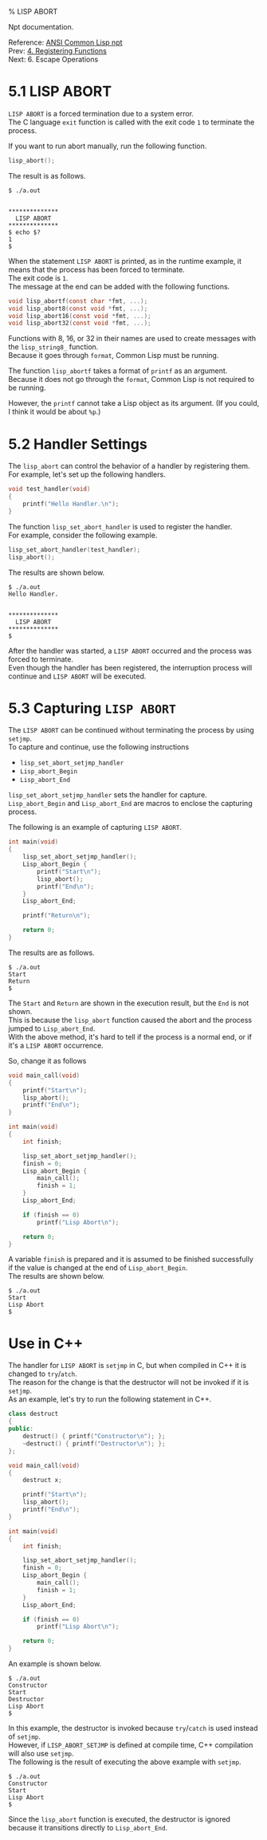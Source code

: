 % LISP ABORT

Npt documentation.

Reference: [ANSI Common Lisp npt](index.html)  
Prev: [4. Registering Functions](B4_Registering.html)  
Next: 6. Escape Operations


# 5.1 LISP ABORT

`LISP ABORT` is a forced termination due to a system error.  
The C language `exit` function is called with the exit code `1`
to terminate the process.

If you want to run abort manually, run the following function.

```c
lisp_abort();
```

The result is as follows.

```
$ ./a.out


**************
  LISP ABORT
**************
$ echo $?
1
$
```

When the statement `LISP ABORT` is printed, as in the runtime example,
it means that the process has been forced to terminate.  
The exit code is `1`.  
The message at the end can be added with the following functions.

```c
void lisp_abortf(const char *fmt, ...);
void lisp_abort8(const void *fmt, ...);
void lisp_abort16(const void *fmt, ...);
void lisp_abort32(const void *fmt, ...);
```

Functions with 8, 16, or 32 in their names are used to create messages with the `lisp_string8_` function.  
Because it goes through `format`, Common Lisp must be running.

The function `lisp_abortf` takes a format of `printf` as an argument.  
Because it does not go through the `format`, Common Lisp is not required to be running.

However, the `printf` cannot take a Lisp object as its argument.
(If you could, I think it would be about `%p`.)  


# 5.2 Handler Settings

The `lisp_abort` can control the behavior of a handler by registering them.  
For example, let's set up the following handlers.

```c
void test_handler(void)
{
	printf("Hello Handler.\n");
}
```

The function `lisp_set_abort_handler` is used to register the handler.  
For example, consider the following example.

```c
lisp_set_abort_handler(test_handler);
lisp_abort();
```

The results are shown below.

```
$ ./a.out
Hello Handler.


**************
  LISP ABORT
**************
$
```

After the handler was started, a `LISP ABORT` occurred
and the process was forced to terminate.  
Even though the handler has been registered,
the interruption process will continue and `LISP ABORT` will be executed.


# 5.3 Capturing `LISP ABORT`

The `LISP ABORT` can be continued
without terminating the process by using `setjmp`.   
To capture and continue, use the following instructions

- `lisp_set_abort_setjmp_handler`
- `Lisp_abort_Begin`
- `Lisp_abort_End`

`lisp_set_abort_setjmp_handler` sets the handler for capture.  
`Lisp_abort_Begin` and `Lisp_abort_End` are macros to enclose the capturing process.

The following is an example of capturing `LISP ABORT`.

```c
int main(void)
{
    lisp_set_abort_setjmp_handler();
    Lisp_abort_Begin {
        printf("Start\n");
        lisp_abort();
        printf("End\n");
    }
    Lisp_abort_End;

    printf("Return\n");

    return 0;
}
```

The results are as follows.

```
$ ./a.out
Start
Return
$
```

The `Start` and `Return` are shown in the execution result,
but the `End` is not shown.  
This is because the `lisp_abort` function caused
the abort and the process jumped to `Lisp_abort_End`.  
With the above method, it's hard to tell if the process is a normal end,
or if it's a `LISP ABORT` occurrence.  

So, change it as follows

```c
void main_call(void)
{
    printf("Start\n");
    lisp_abort();
    printf("End\n");
}

int main(void)
{
    int finish;

    lisp_set_abort_setjmp_handler();
    finish = 0;
    Lisp_abort_Begin {
        main_call();
        finish = 1;
    }
    Lisp_abort_End;

    if (finish == 0)
        printf("Lisp Abort\n");

    return 0;
}
```

A variable `finish` is prepared and it is assumed to be finished successfully
if the value is changed at the end of `Lisp_abort_Begin`.  
The results are shown below.

```
$ ./a.out
Start
Lisp Abort
$
```


# Use in C++

The handler for `LISP ABORT` is `setjmp` in C,
but when compiled in C++ it is changed to `try`/`atch`.  
The reason for the change is that the destructor will not be invoked
if it is `setjmp`.  
As an example, let's try to run the following statement in C++.

```cpp
class destruct
{
public:
    destruct() { printf("Constructor\n"); };
    ~destruct() { printf("Destructor\n"); };
};

void main_call(void)
{
    destruct x;

    printf("Start\n");
    lisp_abort();
    printf("End\n");
}

int main(void)
{
    int finish;

    lisp_set_abort_setjmp_handler();
    finish = 0;
    Lisp_abort_Begin {
        main_call();
        finish = 1;
    }
    Lisp_abort_End;

    if (finish == 0)
        printf("Lisp Abort\n");

    return 0;
}
```

An example is shown below.

```
$ ./a.out
Constructor
Start
Destructor
Lisp Abort
$
```

In this example, the destructor is invoked
because `try`/`catch` is used instead of `setjmp`.  
However, if `LISP_ABORT_SETJMP` is defined at compile time,
C++ compilation will also use `setjmp`.  
The following is the result of executing the above example with `setjmp`.

```
$ ./a.out
Constructor
Start
Lisp Abort
$
```

Since the `lisp_abort` function is executed,
the destructor is ignored because it transitions directly to `Lisp_abort_End`.
